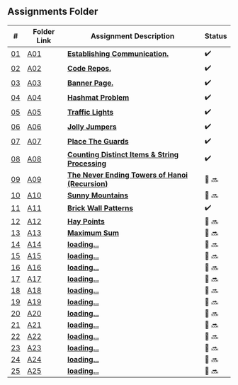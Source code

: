 ## Assignments Folder

|                                                  #                                                   | Folder Link                                                                                           | Assignment Description                                                                                                        | Status |
| :--------------------------------------------------------------------------------------------------: | ----------------------------------------------------------------------------------------------------- | ----------------------------------------------------------------------------------------------------------------------------- | ------ |
| [01](https://docs.google.com/spreadsheets/d/1jAkhTTA8b8BxF5ckkyct44jOz8PNmREB9QxGERVDSeY/edit#gid=0) | [A01](https://docs.google.com/spreadsheets/d/1jAkhTTA8b8BxF5ckkyct44jOz8PNmREB9QxGERVDSeY/edit#gid=0) | [**Establishing Communication.**](https://docs.google.com/spreadsheets/d/1jAkhTTA8b8BxF5ckkyct44jOz8PNmREB9QxGERVDSeY/edit#gid=0)          |:heavy_check_mark: |
| [02](https://github.com/LoicKonan/4883-PT-Konan/tree/master/Assignments) | [A02](https://github.com/LoicKonan/4883-PT-Konan/tree/master/Assignments)                             | [**Code Repos.**](https://github.com/LoicKonan/4883-PT-Konan/tree/master/Assignments)                                                          | :heavy_check_mark: |
| [03](./A03) | [A03](./A03) | [**Banner Page.**](A03)                | :heavy_check_mark: |
| [04](./A04) | [A04](./A04) | [**Hashmat Problem**](A04)             | :heavy_check_mark: |
| [05](./A05) | [A05](./A05) | [**Traffic Lights**](A05)              | :heavy_check_mark: |
| [06](./A06) | [A06](./A06) | [**Jolly Jumpers**](A06)               | :heavy_check_mark: |
| [07](./A07) | [A07](./A07) | [**Place The Guards**](A07)            | :heavy_check_mark: |
| [08](./A08) | [A08](./A08) | [**Counting Distinct Items & String Processing**](A08)|:heavy_check_mark:|
| [09](./A09) | [A09](./A09) | [**The Never Ending Towers of Hanoi (Recursion)**](A09)            | 🔴 🔜 |
| [10](./A10) | [A10](./A10) | [**Sunny Mountains**](A10)      | 🔴 🔜 |
| [11](./A11) | [A11](./A11) | [**Brick Wall Patterns**](A11)  | :heavy_check_mark:  |
| [12](./A12) | [A12](./A12) | [**Hay Points**](A12)           | 🔴 🔜 |
| [13](./A13) | [A13](./A13) | [**Maximum Sum**](A13)           | 🔴 🔜 |
| [14](./A14) | [A14](./A14) | [**loading...**](A14)           | 🔴 🔜 |
| [15](./A15) | [A15](./A15) | [**loading...**](A15)           | 🔴 🔜 |
| [16](./A15) | [A16](./A16) | [**loading...**](A15)           | 🔴 🔜 |
| [17](./A15) | [A17](./A17) | [**loading...**](A15)           | 🔴 🔜 |
| [18](./A15) | [A18](./A18) | [**loading...**](A15)           | 🔴 🔜 |
| [19](./A15) | [A19](./A19) | [**loading...**](A15)           | 🔴 🔜 |
| [20](./A15) | [A20](./A20) | [**loading...**](A15)           | 🔴 🔜 |
| [21](./A15) | [A21](./A21) | [**loading...**](A15)           | 🔴 🔜 |
| [22](./A15) | [A22](./A22) | [**loading...**](A15)           | 🔴 🔜 |
| [23](./A15) | [A23](./A23) | [**loading...**](A15)           | 🔴 🔜 |
| [24](./A15) | [A24](./A24) | [**loading...**](A15)           | 🔴 🔜 |
| [25](./A15) | [A25](./A25) | [**loading...**](A15)           | 🔴 🔜 |
